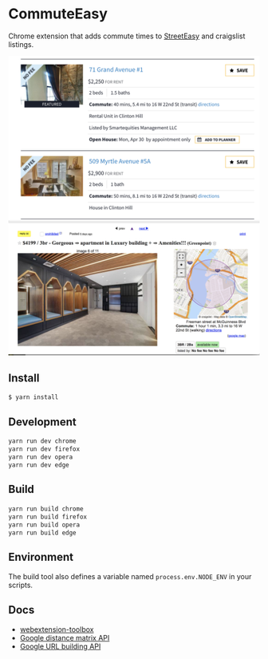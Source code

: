 # CommuteEasy

Chrome extension that adds commute times to [StreetEasy](https://streeteasy.com) and craigslist listings.

![StreetEasy Listings Screenshot](/promo/listings-screenshot.png)
![Listings Screenshot](/promo/craigslist-listing-screenshot.png)

## Install

	$ yarn install

## Development

    yarn run dev chrome
    yarn run dev firefox
    yarn run dev opera
    yarn run dev edge

## Build

    yarn run build chrome
    yarn run build firefox
    yarn run build opera
    yarn run build edge

## Environment

The build tool also defines a variable named `process.env.NODE_ENV` in your scripts.

## Docs

* [webextension-toolbox](https://github.com/HaNdTriX/webextension-toolbox)
* [Google distance matrix API](https://developers.google.com/maps/documentation/distance-matrix/)
* [Google URL building API](https://developers.google.com/maps/documentation/urls/guide#directions-action)

